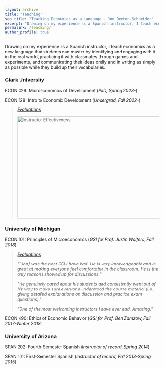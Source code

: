 ```yaml
---
layout: archive
title: "Teaching"
seo_title: "Teaching Economics as a Language - Jon Denton-Schneider"
excerpt: "Drawing on my experience as a Spanish instructor, I teach economics as a new language for students to master."
permalink: /teaching/
author_profile: true
---
```


<p>
Drawing on my experience as a Spanish instructor, I teach economics as a new language that students can master by identifying and engaging with it in the real world, practicing it with classmates through games and experiments, and communicating their ideas orally and in writing as simply as possible while they build up their vocabularies.
</p>

<h3>Clark University</h3>

<p>
ECON 329: Microeconomics of Development (<i>PhD, Spring 2023-</i>)
  </p>

<p>
ECON 128: Intro to Economic Development (<i>Undergrad, Fall 2022-</i>)
  <blockquote>
  <p><a href="https://jondentonschneider.com/files/denton-schneider_evaluations_clark_econ128_f22.pdf"><i>Evaluations</i></a>
  </p>
  <p><img src="https://jondentonschneider.com/files/denton-schneider_evaluations_clarku_econ128_f22_effectiveness.png" alt="Instructor Effectiveness" width="500" height="333">
  </p>
  </blockquote>
  </p>
  
<h3>University of Michigan</h3>

<p>
  ECON 101: Principles of Microeconomics (<i>GSI for Prof. Justin Wolfers, Fall 2018</i>)
  <blockquote>
  <p><a href="https://jondentonschneider.com/files/denton-schneider_evaluations_umich_econ101_f18.pdf"><i>Evaluations</i></a>
  </p>
  <p><i>"[Jon] was the best GSI I have had. He is very knowledgeable and is great at making everyone feel comfortable in the classroom. He is the only reason I showed up for discussions."</i>
  </p>
  <p><i>"He genuinely cared about his students and consistently went out of his way to make sure everyone understood the course material (i.e. giving detailed explanations on discussion and practice exam questions)."</i>
  </p>
  <p><i>"One of the most welcoming instructors I have ever had. Amazing."</i>
  </p>
  </blockquote>
  </p>

<p>
ECON 490: Ethics of Economic Behavior (<i>GSI for Prof. Ben Zamzow, Fall 2017-Winter 2018</i>)
  </p>

<h3>University of Arizona</h3>

<p>
SPAN 202: Fourth-Semester Spanish (<i>Instructor of record, Spring 2014</i>)
  </p>

<p>
SPAN 101: First-Semester Spanish (<i>Instructor of record, Fall 2013-Spring 2015</i>)
  </p>
